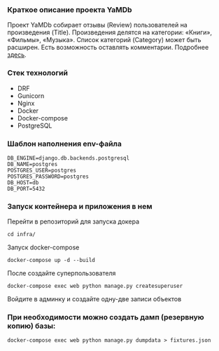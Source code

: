 ### Краткое описание проекта YaMDb

Проект YaMDb собирает отзывы (Review) пользователей на произведения (Title). Произведения делятся на категории: «Книги», «Фильмы», «Музыка». Список категорий (Category) может быть расширен. Есть возможность оставлять комментарии. Подробнее [здесь](https://github.com/AnthonyHol/api_yamdb "здесь").


### Стек технологий
- DRF
- Gunicorn
- Nginx
- Docker
- Docker-compose
- PostgreSQL


### Шаблон наполнения env-файла

```
DB_ENGINE=django.db.backends.postgresql
DB_NAME=postgres
POSTGRES_USER=postgres
POSTGRES_PASSWORD=postgres
DB_HOST=db
DB_PORT=5432
```


### Запуск контейнера и приложения в нем

Перейти в репозиторий для запуска докера

```
cd infra/
```

Запуск docker-compose

```
docker-compose up -d --build
```

После создайте суперпользователя
```
docker-compose exec web python manage.py createsuperuser
```
Войдите в админку и создайте одну-две записи объектов


### При необходимости можно создать дамп (резервную копию) базы:

```
docker-compose exec web python manage.py dumpdata > fixtures.json
```
